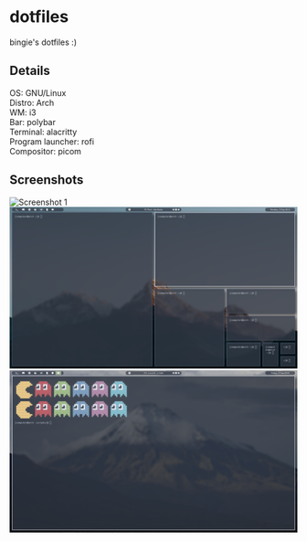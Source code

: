 # dotfiles
bingie's dotfiles :)

## Details
OS: GNU/Linux  
Distro: Arch  
WM: i3  
Bar: polybar  
Terminal: alacritty  
Program launcher: rofi  
Compositor: picom  

## Screenshots
![Screenshot 1](https://github.com/bingie/dotfiles/blob/main/images/screenshots/dotfiles/screenshot-1.png?raw=true)  
![Screenshot 2](https://github.com/b1ngie/dotfiles/blob/main/images/screenshots/dotfiles/screenshot-2.png?raw=true)
![Screenshot 3](https://github.com/b1ngie/dotfiles/blob/main/images/screenshots/dotfiles/screenshot-3.png?raw=true)

